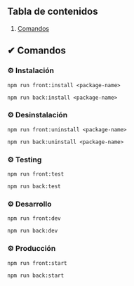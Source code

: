 ## Tabla de contenidos
1. [Comandos](#-comandos)

## ✔ Comandos
### ⚙ Instalación
```
npm run front:install <package-name>
```
```
npm run back:install <package-name>
```
### ⚙ Desinstalación
```
npm run front:uninstall <package-name>
```
```
npm run back:uninstall <package-name>
```
### ⚙ Testing
```
npm run front:test
```
```
npm run back:test
```
### ⚙ Desarrollo
```
npm run front:dev
```
```
npm run back:dev
```
### ⚙ Producción
```
npm run front:start
```
```
npm run back:start
```

